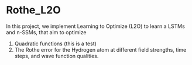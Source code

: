 # Rothe_L2O

In this project, we implement Learning to Optimize (L2O) to learn a LSTMs and n-SSMs, that aim to optimize
  1. Quadratic functions (this is a test)
  2. The Rothe error for the Hydrogen atom at different field strengths, time steps, and wave function qualities.
